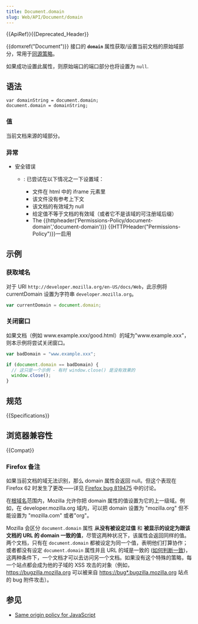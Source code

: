 ```yaml
---
title: Document.domain
slug: Web/API/Document/domain
---
```


{{ApiRef}}{{Deprecated_Header}}

{{domxref("Document")}} 接口的 **`domain`** 属性获取/设置当前文档的原始域部分，常用于[同源策略](/zh-CN/docs/Web/Security/Same-origin_policy)。

如果成功设置此属性，则原始端口的端口部分也将设置为 `null`.

## 语法

```plain
var domainString = document.domain;
document.domain = domainString;
```

### 值

当前文档来源的域部分。

### 异常

- 安全错误

  - : 已尝试在以下情况之一下设置域：

    - 文件在 html 中的 iframe 元素里
    - 该文件没有参考上下文
    - 该文档的有效域为 null
    - 给定值不等于文档的有效域（或者它不是该域的可注册域后缀）
    - The {{httpheader('Permissions-Policy/document-domain','document-domain')}} {{HTTPHeader("Permissions-Policy")}}一启用

## 示例

### 获取域名

对于 URI `http://developer.mozilla.org/en-US/docs/Web`，此示例将 currentDomain 设置为字符串 `developer.mozilla.org`。

```js
var currentDomain = document.domain;
```

### 关闭窗口

如果文档（例如 www\.example.xxx/good.html）的域为"www\.example.xxx"，则本示例将尝试关闭窗口。

```js
var badDomain = "www.example.xxx";

if (document.domain == badDomain) {
  // 这只是一个示例 - 有时 window.close() 是没有效果的
  window.close();
}
```

## 规范

{{Specifications}}

## 浏览器兼容性

{{Compat}}

### Firefox 备注

如果当前文档的域无法识别，那么 domain 属性会返回 null。但这个表现在 Firefox 62 时发生了更改——详见 [Firefox bug 819475](https://bugzil.la/819475) 中的讨论。

在[根域名](/zh-CN/docs/XPCOM_Interface_Reference/nsIEffectiveTLDService#getBaseDomain.28.29)范围内，Mozilla 允许你把 domain 属性的值设置为它的上一级域。例如，在 developer.mozilla.org 域内，可以把 domain 设置为 "mozilla.org" 但不能设置为 "mozilla.com" 或者"org"。

Mozilla 会区分 `document.domain` 属性 **从没有被设定过值** 和 **被显示的设定为跟该文档的 URL 的 domain 一致的值**，尽管这两种状况下，该属性会返回同样的值。两个文档，只有在 `document.domain` 都被设定为同一个值，表明他们打算协作；或者都没有设定 `document.domain` 属性并且 URL 的域是一致的 ([如何判断一致](https://mxr.mozilla.org/mozilla-central/source/caps/src/nsScriptSecurityManager.cpp#1003))，这两种条件下，一个文档才可以去访问另一个文档。如果没有这个特殊的策略，每一个站点都会成为他的子域的 XSS 攻击的对象（例如，<https://bugzilla.mozilla.org> 可以被来自 <https://bug*.bugzilla.mozilla.org> 站点的 bug 附件攻击）。

## 参见

- [Same origin policy for JavaScript](/zh-CN/docs/Web/Security/Same-origin_policy)
